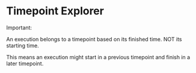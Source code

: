 # Timepoint Explorer

Important:

An execution belongs to a timepoint based on its finished time. NOT its starting time.

This means an execution might start in a previous timepoint and finish in a later timepoint.